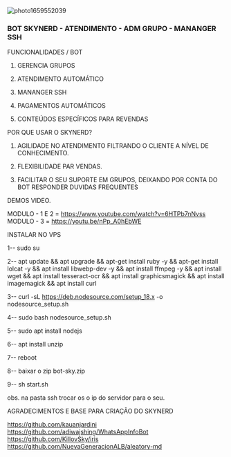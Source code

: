 ![photo1659552039](https://user-images.githubusercontent.com/20786530/185298451-014b3287-e972-49bc-8807-0493d8fed263.jpeg)

<h3>BOT SKYNERD - ATENDIMENTO - ADM GRUPO - MANANGER SSH</h3>

FUNCIONALIDADES / BOT

1. GERENCIA GRUPOS

2. ATENDIMENTO AUTOMÁTICO

3. MANANGER SSH

4. PAGAMENTOS AUTOMÁTICOS

5. CONTEÚDOS ESPECÍFICOS PARA REVENDAS 

POR QUE USAR O SKYNERD?

1. AGILIDADE NO ATENDIMENTO FILTRANDO O CLIENTE A NÍVEL DE CONHECIMENTO.

2. FLEXIBILIDADE PAR VENDAS. 

3. FACILITAR O SEU SUPORTE EM GRUPOS, DEIXANDO POR CONTA DO BOT RESPONDER DUVIDAS FREQUENTES

DEMOS VIDEO.

MODULO - 1 E 2 = https://www.youtube.com/watch?v=6HTPb7nNvss
MODULO - 3 = https://youtu.be/nPp_A0hEbWE


INSTALAR NO VPS 

1-- sudo su

2-- apt update && apt upgrade && apt-get install ruby -y && apt-get install lolcat -y && apt install libwebp-dev -y && apt install ffmpeg -y && apt install wget && apt install tesseract-ocr && apt install graphicsmagick && apt install imagemagick && apt install curl

3-- curl -sL https://deb.nodesource.com/setup_18.x -o nodesource_setup.sh

4-- sudo bash nodesource_setup.sh

5-- sudo apt install nodejs

6-- apt install unzip

7-- reboot

8-- baixar o zip bot-sky.zip 

9-- sh start.sh

obs. na pasta ssh trocar os o ip do servidor para o seu.


AGRADECIMENTOS E BASE PARA CRIAÇÃO DO SKYNERD

https://github.com/kauanjardini
https://github.com/adiwajshing/WhatsAppInfoBot
https://github.com/KillovSky/iris
https://github.com/NuevaGeneracionALB/aleatory-md

